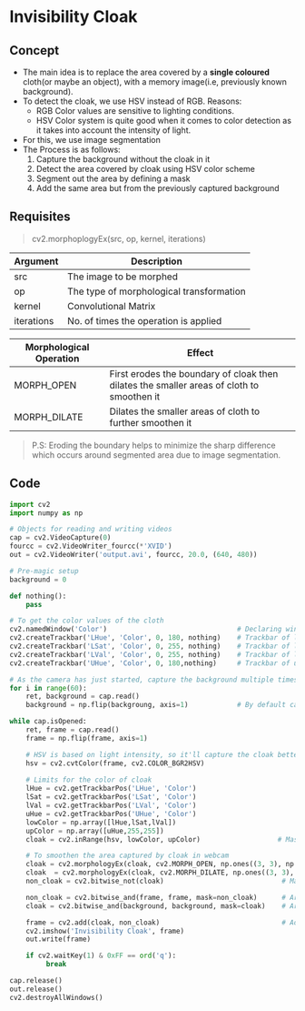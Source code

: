 # Invisibility Cloak
## Concept
- The main idea is to replace the area covered by a **single coloured** cloth(or maybe an object), with a memory image(i.e, previously known background).
- To detect the cloak, we use HSV instead of RGB. Reasons:
    * RGB Color values are sensitive to lighting conditions.
    * HSV Color system is quite good when it comes to color detection as it takes into account the intensity of light.
- For this, we use image segmentation
- The Process is as follows:
    1. Capture the background without the cloak in it
    2. Detect the area covered by cloak using HSV color scheme
    3. Segment out the area by defining a mask
    4. Add the same area but from the previously captured background
    
## Requisites
> cv2.morphoplogyEx(src, op, kernel, iterations)

|Argument|Description|
| ------ | --------- |
| src | The image to be morphed |
| op| The type of morphological transformation |
| kernel | Convolutional Matrix |
| iterations | No. of times the operation is applied |

| Morphological Operation | Effect |
| ----------------------- | ------ |
| MORPH_OPEN | First erodes the boundary of cloak then dilates the smaller areas of cloth to smoothen it |
| MORPH_DILATE | Dilates the smaller areas of cloth to further smoothen it |

> P.S: Eroding the boundary helps to minimize the sharp difference which occurs around segmented area due to image segmentation.

## Code

```python
import cv2
import numpy as np

# Objects for reading and writing videos
cap = cv2.VideoCapture(0)
fourcc = cv2.VideoWriter_fourcc(*'XVID')
out = cv2.VideoWriter('output.avi', fourcc, 20.0, (640, 480))

# Pre-magic setup
background = 0

def nothing():
    pass

# To get the color values of the cloth
cv2.namedWindow('Color')                                # Declaring window for trackbar
cv2.createTrackbar('LHue', 'Color', 0, 180, nothing)    # Trackbar of lower hue
cv2.createTrackbar('LSat', 'Color', 0, 255, nothing)    # Trackbar of lower saturation
cv2.createTrackbar('LVal', 'Color', 0, 255, nothing)    # Trackbar of lower value
cv2.createTrackbar('UHue', 'Color', 0, 180,nothing)     # Trackbar of upper hue

# As the camera has just started, capture the background multiple times to get a stable shot
for i in range(60):
    ret, background = cap.read()
    background = np.flip(backgroung, axis=1)            # By default camera captures laterally inverted image

while cap.isOpened:
    ret, frame = cap.read()
    frame = np.flip(frame, axis=1)

    # HSV is based on light intensity, so it'll capture the cloak better as compared to RGB
    hsv = cv2.cvtColor(frame, cv2.COLOR_BGR2HSV)
    
    # Limits for the color of cloak
    lHue = cv2.getTrackbarPos('LHue', 'Color')
    lSat = cv2.getTrackbarPos('LSat', 'Color')
    lVal = cv2.getTrackbarPos('LVal', 'Color')
    uHue = cv2.getTrackbarPos('UHue', 'Color')
    lowColor = np.array([lHue,lSat,lVal])
    upColor = np.array([uHue,255,255])
    cloak = cv2.inRange(hsv, lowColor, upColor)                   # Mask to capture the area of cloak

    # To smoothen the area captured by cloak in webcam
    cloak = cv2.morphologyEx(cloak, cv2.MORPH_OPEN, np.ones((3, 3), np.uint8))
    cloak  = cv2.morphologyEx(cloak, cv2.MORPH_DILATE, np.ones((3, 3), np.uint8))
    non_cloak = cv2.bitwise_not(cloak)                             # Mask to capture area not covered by cloak

    non_cloak = cv2.bitwise_and(frame, frame, mask=non_cloak)      # Area not covered by cloak
    cloak = cv2.bitwise_and(background, background, mask=cloak)    # Area covered by cloak

    frame = cv2.add(cloak, non_cloak)                              # Adding both the areas for the magical effect
    cv2.imshow('Invisibility Cloak', frame)
    out.write(frame)

    if cv2.waitKey(1) & 0xFF == ord('q'):
         break

cap.release()
out.release()
cv2.destroyAllWindows()
```
